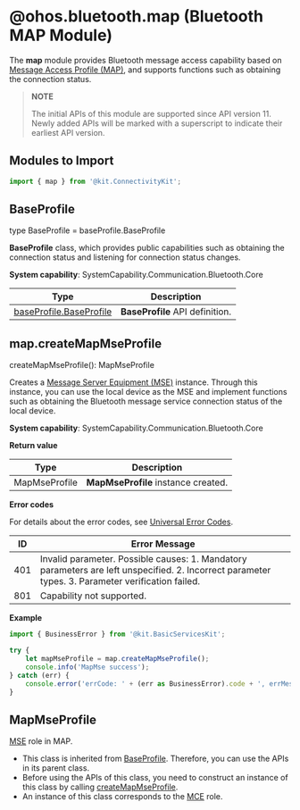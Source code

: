 # @ohos.bluetooth.map (Bluetooth MAP Module)

<!--Kit: Connectivity Kit-->
<!--Subsystem: Communication-->
<!--Owner: @enjoy_sunshine-->
<!--Designer: @chengguohong; @tangjia15-->
<!--Tester: @wangfeng517-->
<!--Adviser: @zhang_yixin13-->

The **map** module provides Bluetooth message access capability based on [Message Access Profile (MAP)](../../connectivity/terminology.md#map), and supports functions such as obtaining the connection status.

> **NOTE**
>
> The initial APIs of this module are supported since API version 11. Newly added APIs will be marked with a superscript to indicate their earliest API version.

## Modules to Import

```js
import { map } from '@kit.ConnectivityKit';
```

## BaseProfile

type BaseProfile = baseProfile.BaseProfile

**BaseProfile** class, which provides public capabilities such as obtaining the connection status and listening for connection status changes.

**System capability**: SystemCapability.Communication.Bluetooth.Core

| Type                           | Description        |
| ----------------------------- | ---------- |
| [baseProfile.BaseProfile](js-apis-bluetooth-baseProfile.md#baseprofile) | **BaseProfile** API definition.|

## map.createMapMseProfile

createMapMseProfile(): MapMseProfile

Creates a [Message Server Equipment (MSE)](../../connectivity/terminology.md#mse) instance. Through this instance, you can use the local device as the MSE and implement functions such as obtaining the Bluetooth message service connection status of the local device.

**System capability**: SystemCapability.Communication.Bluetooth.Core

**Return value**

| Type                           | Description        |
| ----------------------------- | ---------- |
| MapMseProfile | **MapMseProfile** instance created.|

**Error codes**

For details about the error codes, see [Universal Error Codes](../errorcode-universal.md).

| ID| Error Message|
| -------- | ---------------------------- |
|401 | Invalid parameter. Possible causes: 1. Mandatory parameters are left unspecified. 2. Incorrect parameter types. 3. Parameter verification failed.                 |
|801 | Capability not supported.          |

**Example**

```js
import { BusinessError } from '@kit.BasicServicesKit';

try {
    let mapMseProfile = map.createMapMseProfile();
    console.info('MapMse success');
} catch (err) {
    console.error('errCode: ' + (err as BusinessError).code + ', errMessage: ' + (err as BusinessError).message);
}
```

## MapMseProfile

[MSE](../../connectivity/terminology.md#mse) role in MAP.
- This class is inherited from [BaseProfile](#baseprofile). Therefore, you can use the APIs in its parent class.
- Before using the APIs of this class, you need to construct an instance of this class by calling [createMapMseProfile](#mapcreatemapmseprofile).
- An instance of this class corresponds to the [MCE](../../connectivity/terminology.md#mce) role.
